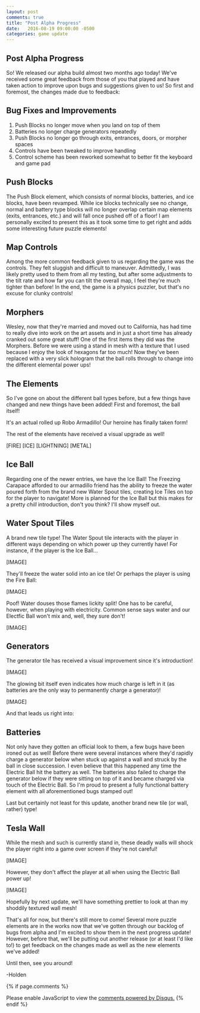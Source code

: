 ```yaml
---
layout: post
comments: true
title: "Post Alpha Progress"
date:   2016-08-19 09:00:00 -0500
categories: game update
---
```

Post Alpha Progress
--------------------------------------

So! We released our alpha build almost two months ago today! We've received some great feedback from those of you that 
played and have taken action to improve upon bugs and suggestions given to us! So first and foremost, the changes made
due to feedback:

Bug Fixes and Improvements
--------------------------------------
1. Push Blocks no longer move when you land on top of them
2. Batteries no longer charge generators repeatedly
3. Push Blocks no longer go through exits, entrances, doors, or morpher spaces
4. Controls have been tweaked to improve handling
5. Control scheme has been reworked somewhat to better fit the keyboard and game pad

Push Blocks
--------------------------------------
The Push Block element, which consists of normal blocks, batteries, and ice blocks, have been revamped. While ice blocks
technically see no change, normal and battery type blocks will no longer overlap certain map elements (exits, entrances, etc.)
and will fall once pushed off of a floor! I am personally excited to present this as it took some time to get right and
adds some interesting future puzzle elements!

Map Controls
--------------------------------------
Among the more common feedback given to us regarding the game was the controls. They felt sluggish and difficult to maneuver. 
Admittedly, I was likely pretty used to them from all my testing, but after some adjustments to the tilt rate and how far
you can tilt the overall map, I feel they're much tighter than before! In the end, the game is a physics puzzler, but that's
no excuse for clunky controls!

Morphers
--------------------------------------
Wesley, now that they're married and moved out to California, has had time to really dive into work on the art assets and
in just a short time has already cranked out some great stuff! One of the first items they did was the Morphers. Before
we were using a stand in mesh with a texture that I used because I enjoy the look of hexagons far too much! Now they've been
replaced with a very slick hologram that the ball rolls through to change into the different elemental power ups!

The Elements
--------------------------------------
So I've gone on about the different ball types before, but a few things have changed and new things have been added! First and
foremost, the ball itself!

It's an actual rolled up Robo Armadillo! Our heroine has finally taken form!

The rest of the elements have received a visual upgrade as well!

[FIRE]
[ICE]
[LIGHTNING]
[METAL]

Ice Ball
--------------------------------------
Regarding one of the newer entries, we have the Ice Ball! The Freezing Carapace afforded to our armadillo friend has the
 ability to freeze the water poured forth from the brand new Water Spout tiles, creating Ice Tiles on top for the player 
 to navigate! More is planned for the Ice Ball but this makes for a pretty *chill* introduction, don't you think? I'll 
 show myself out.
 
Water Spout Tiles
--------------------------------------
A brand new tile type! The Water Spout tile interacts with the player in different ways depending on which power up they
currently have! For instance, if the player is the Ice Ball...

[IMAGE]

They'll freeze the water solid into an ice tile! Or perhaps the player is using the Fire Ball:

[IMAGE]

Poof! Water douses those flames lickity split! One has to be careful, however, when playing with electricity. Common
sense says water and our Electfic Ball won't mix and, well, they sure don't!

[IMAGE]
 
Generators
--------------------------------------
The generator tile has received a visual improvement since it's introduction!

[IMAGE]

The glowing bit itself even indicates how much charge is left in it (as batteries are the only way to permanently charge
a generator)!

[IMAGE]

And that leads us right into:

Batteries
--------------------------------------
Not only have they gotten an official look to them, a few bugs have been ironed out as well! Before there were several
instances where they'd rapidly charge a generator below when stuck up against a wall and struck by the ball in close
succession. I even believe that this happened any time the Electric Ball hit the battery as well. The batteries also
 failed to charge the generator below if they were sitting on top of it and became charged via touch of the Electric Ball.
 So I'm proud to present a fully functional battery element with all aforementioned bugs stamped out!

Last but certainly not least for this update, another brand new tile (or wall, rather) type!

Tesla Wall
--------------------------------------
While the mesh and such is currently stand in, these deadly walls will shock the player right into a game over screen if
they're not careful! 

[IMAGE]

However, they don't affect the player at all when using the Electric Ball power up!

[IMAGE]

Hopefully by next update, we'll have something prettier to look at than my shoddily textured wall mesh!



That's all for now, but there's still more to come! Several more puzzle elements are in the works now that we've gotten
through our backlog of bugs from alpha and I'm excited to show them in the next progress update! However, before that, 
we'll be putting out another release (or at least I'd like to!) to get feedback on the changes made as well as the new 
elements we've added! 

Until then, see you around!

-Holden

{% if page.comments %}
<div id="disqus_thread"></div>
<script>
/**
* RECOMMENDED CONFIGURATION VARIABLES: EDIT AND UNCOMMENT THE SECTION BELOW TO INSERT DYNAMIC VALUES FROM YOUR PLATFORM OR CMS.
* LEARN WHY DEFINING THESE VARIABLES IS IMPORTANT: https://disqus.com/admin/universalcode/#configuration-variables
*/
/*
var disqus_config = function () {
this.page.url = PAGE_URL; // Replace PAGE_URL with your page's canonical URL variable
this.page.identifier = PAGE_IDENTIFIER; // Replace PAGE_IDENTIFIER with your page's unique identifier variable
};
*/
(function() { // DON'T EDIT BELOW THIS LINE
var d = document, s = d.createElement('script');

s.src = '//acrylicorner.disqus.com/embed.js';

s.setAttribute('data-timestamp', +new Date());
(d.head || d.body).appendChild(s);
})();
</script>
<noscript>Please enable JavaScript to view the <a href="https://disqus.com/?ref_noscript" rel="nofollow">comments powered by Disqus.</a></noscript>
{% endif %}